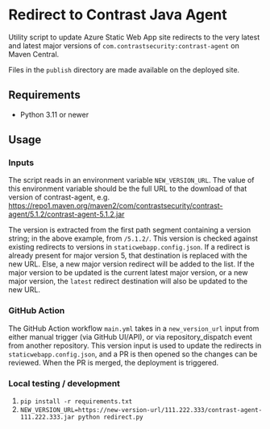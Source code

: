 # Redirect to Contrast Java Agent

Utility script to update Azure Static Web App site redirects to the very latest and latest major versions of `com.contrastsecurity:contrast-agent` on Maven Central.

Files in the `publish` directory are made available on the deployed site.

## Requirements

- Python 3.11 or newer

## Usage

### Inputs

The script reads in an environment variable `NEW_VERSION_URL`.
The value of this environment variable should be the full URL to the download of that version of contrast-agent, e.g. https://repo1.maven.org/maven2/com/contrastsecurity/contrast-agent/5.1.2/contrast-agent-5.1.2.jar

The version is extracted from the first path segment containing a version string; in the above example, from `/5.1.2/`.
This version is checked against existing redirects to versions in `staticwebapp.config.json`.
If a redirect is already present for major version 5, that destination is replaced with the new URL. Else, a new major version redirect will be added to the list.
If the major version to be updated is the current latest major version, or a new major version, the `latest` redirect destination will also be updated to the new URL.


### GitHub Action

The GitHub Action workflow `main.yml` takes in a `new_version_url` input from either manual trigger (via GitHub UI/API), or via repository_dispatch event from another repository.
This version input is used to update the redirects in `staticwebapp.config.json`, and a PR is then opened so the changes can be reviewed. When the PR is merged, the deployment is triggered.

### Local testing / development

1. `pip install -r requirements.txt`
1. `NEW_VERSION_URL=https://new-version-url/111.222.333/contrast-agent-111.222.333.jar python redirect.py`
